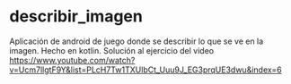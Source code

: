 # describir_imagen
Aplicación de android de juego donde se describir lo que se ve en la imagen. 
Hecho en kotlin.
Solución al ejercicio del video
https://www.youtube.com/watch?v=Ucm7llgtF9Y&list=PLcH7Tw1TXUlbCt_Uuu9J_EG3prqUE3dwu&index=6
